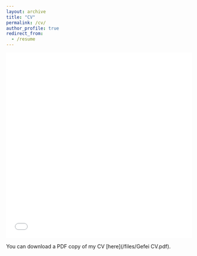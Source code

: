 ```yaml
---
layout: archive
title: "CV"
permalink: /cv/
author_profile: true
redirect_from:
  - /resume
---
```


<iframe src="/files/Gefei CV.pdf" width="100%" height="500" frameborder="no" border="0" marginwidth="0" marginheight="0"></iframe>

You can download a PDF copy of my CV [here](/files/Gefei CV.pdf).
